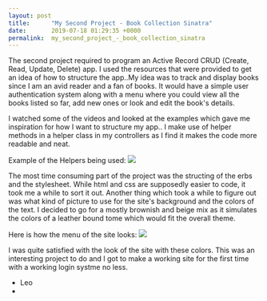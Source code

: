 ```yaml
---
layout: post
title:      "My Second Project - Book Collection Sinatra"
date:       2019-07-18 01:29:35 +0000
permalink:  my_second_project_-_book_collection_sinatra
---
```



The second project required to program an Active Record  CRUD (Create, Read, Update, Delete) app. I used the resources that were provided to get an idea of how to structure the app..My idea was to track and display books since I am an avid reader and a fan of books. It would have a simple user authentication system along with a menu where you could view all the books listed so far, add new ones or look and edit the book's details.

I watched some of the videos and looked at the examples which gave me inspiration for  how I want to structure my app.. I make use of helper methods in a helper class in my controllers as I find it makes the code more readable and neat.

Example of the Helpers being used: ![](https://i.imgur.com/8On9k06.jpg)

The most time consuming part of the project was the structing of the erbs and the stylesheet. While html and css are supposedly easier to code, it took me a while to sort it out. Another thing which took a while to figure out was what kind of picture to use for the site's background and the colors of the text. I decided to go for a mostly brownish and beige mix as it simulates the colors of a leather bound tome which would fit the overall theme. 

Here is how the menu of the site looks: ![](https://i.imgur.com/Q9zxyhT.jpg)

I was quite satisfied with the look of the site with these colors. This was an interesting project to do and I got to make a working site for the first time with a working login systme no less.

- Leo
- 

